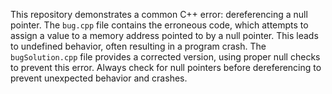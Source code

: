 This repository demonstrates a common C++ error: dereferencing a null pointer. The `bug.cpp` file contains the erroneous code, which attempts to assign a value to a memory address pointed to by a null pointer. This leads to undefined behavior, often resulting in a program crash. The `bugSolution.cpp` file provides a corrected version, using proper null checks to prevent this error.  Always check for null pointers before dereferencing to prevent unexpected behavior and crashes.
